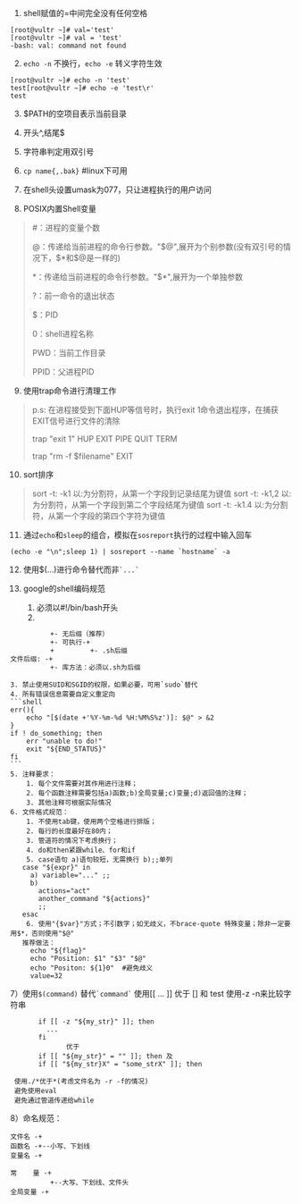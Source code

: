 1. shell赋值的=中间完全没有任何空格
```console
[root@vultr ~]# val='test'
[root@vultr ~]# val = 'test'
-bash: val: command not found
```

2. `echo -n` 不换行，`echo -e` 转义字符生效
```console
[root@vultr ~]# echo -n 'test'
test[root@vultr ~]# echo -e 'test\r'
test
```
3. $PATH的空项目表示当前目录

4. 开头^,结尾$

5. 字符串判定用双引号

6. `cp name{,.bak}` #linux下可用

7. 在shell头设置umask为077，只让进程执行的用户访问

8. POSIX内置Shell变量
	
>\#：进程的变量个数
>
>@：传递给当前进程的命令行参数。"$@",展开为个别参数(没有双引号的情况下，$*和$@是一样的)
>
>\*：传递给当前进程的命令行参数。"$*",展开为一个单独参数
>
>?：前一命令的退出状态
>
>$：PID
>
>0：shell进程名称
>
>PWD：当前工作目录
>
>PPID：父进程PID
	
9. 使用trap命令进行清理工作
>p.s: 在进程接受到下面HUP等信号时，执行exit 1命令退出程序，在捕获EXIT信号进行文件的清除
>
>trap "exit 1"	HUP EXIT PIPE QUIT	TERM
>
>trap "rm -f $filename" EXIT
	
10. sort排序	
>sort -t: -k1	以:为分割符，从第一个字段到记录结尾为键值
>sort -t: -k1,2	以:为分割符，从第一个字段到第二个字段结尾为键值
>sort -t: -k1.4	以:为分割符，从第一个字段的第四个字符为键值
	
11. 通过`echo`和`sleep`的组合，模拟在`sosreport`执行的过程中输入回车
```shell
(echo -e "\n";sleep 1) | sosreport --name `hostname` -a 
```

12. 使用$(...)进行命令替代而非`` `...` ``

13. google的shell编码规范
	1. 必须以#!/bin/bash开头
	2.
```html
          +- 无后缀（推荐）           
          +- 可执行-+
          +         +- .sh后缀				
文件后缀: -+
          +- 库方法：必须以.sh为后缀
```
	3. 禁止使用SUID和SGID的权限，如果必要，可用`sudo`替代
	4. 所有错误信息需要自定义重定向
	```shell
	err(){
		echo "[$(date +'%Y-%m-%d %H:%M%S%z')]: $@" > &2
	}
	if ! do_something; then
		err "unable to do!"
		exit "${END_STATUS}"
	fi
	```
	5. 注释要求：
		1. 每个文件需要对其作用进行注释；
		2. 每个函数注释需要包括a)函数;b)全局变量;c)变量;d)返回值的注释；
		3. 其他注释可根据实际情况
	6. 文件格式规范：
		1. 不使用tab键，使用两个空格进行排版；
		2. 每行的长度最好在80内；
		3. 管道符的情况下考虑换行；  
		4. do和then紧跟while、for和if
		5. case语句 a)语句较短，无需换行 b);;单列
	   case "${expr}" in
	     a) variable="..." ;;
		 b)
		   actions="act"
		   another_command "${actions}"
		   ;;
	   esac
		6. 使用"{$var}"方式；不引数字；如无歧义，不brace-quote 特殊变量；除非一定要用$*，否则使用"$@"
	   推荐做法：
	     echo "${flag}"
		 echo "Position: $1" "$3" "$@"
		 echo "Positon: ${1}0"  #避免歧义
         value=32	
  7）使用`$(command)` 替代`` `command` ``
     使用[[ ... ]] 优于 [] 和 test
	 使用-z -n来比较字符串
```shell
	   if [[ -z "${my_str}" ]]; then
	     ...
	   fi
	          优于
	   if [[ "${my_str}" = "" ]]; then 及
	   if [[ "${my_str}X" = "some_strX" ]]; then
```
	 使用./*优于*(考虑文件名为 -r -f的情况)
     避免使用eval
     避免通过管道传递给while	 
  8）命名规范：

	文件名 -+
	函数名 -+--小写、下划线
	变量名 -+
   		
	常    量 -+
              +--大写、下划线、文件头 
	全局变量 -+	

				
				
				
				
				
				
				
				
				
				